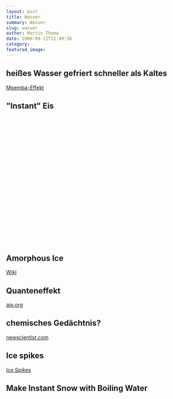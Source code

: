 ```yaml
---
layout: post
title: Wasser
summary: Wasser
slug: wasser
author: Martin Thoma
date: 2008-09-12T22:49:58
category:
featured_image:
---
```

<h2>heißes Wasser gefriert schneller als Kaltes</h2>
<a href="http://de.wikipedia.org/wiki/Mpemba-Effekt">Mpemba-Effekt</a><h2>"Instant" Eis</h2>
<object width="425" height="344"><param name="movie" value="http://www.youtube.com/v/DpiUZI_3o8s&color1=0xb1b1b1&color2=0xcfcfcf&hl=en&fs=1"></param><param name="allowFullScreen" value="true"></param><embed src="http://www.youtube.com/v/DpiUZI_3o8s&color1=0xb1b1b1&color2=0xcfcfcf&hl=en&fs=1" type="application/x-shockwave-flash" allowfullscreen="true" width="425" height="344"></embed></object><h2>Amorphous Ice</h2>
<a href="http://en.wikipedia.org/wiki/Amorphous_ice">Wiki</a><h2>Quanteneffekt</h2>
<a href="http://www.aip.org/enews/physnews/2003/split/648-1.html">aip.org</a><h2>chemisches Gedächtnis?</h2>
<a href="http://space.newscientist.com/article/mg18524911.600-13-things-that-do-not-make-sense.html">newscientist.com</a><h2>Ice spikes</h2>
<a href="http://en.wikipedia.org/wiki/Ice_spike">Ice Spikes</a><h2>Make Instant Snow with Boiling Water</h2>
<object width="425" height="344"><param name="movie" value="http://www.youtube.com/v/wJ3CKgZEitw&color1=0xb1b1b1&color2=0xcfcfcf&hl=en&fs=1"></param><param name="allowFullScreen" value="true"></param><embed src="http://www.youtube.com/v/wJ3CKgZEitw&color1=0xb1b1b1&color2=0xcfcfcf&hl=en&fs=1" type="application/x-shockwave-flash" allowfullscreen="true" width="425" height="344"></embed></object>
